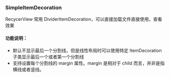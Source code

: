 ### SimpleItemDecoration
RecycerView 常用 DividerItemDecoration，可以直接加载文件直接使用，查看效果
#### 功能说明：
- 默认不显示最后一个分割线，但是线性布局时可以使用特定 ItemDecoration 子类显示最后一个或者第一个分割线
- 支持设置每个分割线的 margin 属性。margin 是相对于 child 而言，并非是指横线或者竖线。
